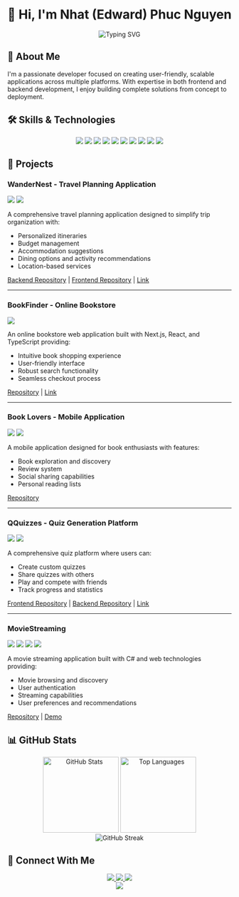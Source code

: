 # 👋 Hi, I'm Nhat (Edward) Phuc Nguyen

<div align="center">
  <img src="https://readme-typing-svg.herokuapp.com?font=Fira+Code&size=32&duration=3000&pause=1000&color=0366D6&center=true&width=600&lines=Full+Stack+Developer;Mobile+App+Developer;Web+Developer" alt="Typing SVG" />
</div>

## 💫 About Me
I'm a passionate developer focused on creating user-friendly, scalable applications across multiple platforms. With expertise in both frontend and backend development, I enjoy building complete solutions from concept to deployment.

## 🛠️ Skills & Technologies

<div align="center">
  <img src="https://img.shields.io/badge/typescript-%23007ACC.svg?style=for-the-badge&logo=typescript&logoColor=white" />
  <img src="https://img.shields.io/badge/javascript-%23323330.svg?style=for-the-badge&logo=javascript&logoColor=%23F7DF1E" />
  <img src="https://img.shields.io/badge/react-%2320232a.svg?style=for-the-badge&logo=react&logoColor=%2361DAFB" />
  <img src="https://img.shields.io/badge/Next-black?style=for-the-badge&logo=next.js&logoColor=white" />
  <img src="https://img.shields.io/badge/java-%23ED8B00.svg?style=for-the-badge&logo=openjdk&logoColor=white" />
  <img src="https://img.shields.io/badge/c%23-%23239120.svg?style=for-the-badge&logo=c-sharp&logoColor=white" />
  <img src="https://img.shields.io/badge/html5-%23E34F26.svg?style=for-the-badge&logo=html5&logoColor=white" />
  <img src="https://img.shields.io/badge/css3-%231572B6.svg?style=for-the-badge&logo=css3&logoColor=white" />
  <img src="https://img.shields.io/badge/express.js-%23404d59.svg?style=for-the-badge&logo=express&logoColor=%2361DAFB" />
  <img src="https://img.shields.io/badge/node.js-6DA55F?style=for-the-badge&logo=node.js&logoColor=white" />
</div>

## 📱 Projects

### WanderNest - Travel Planning Application
<img src="https://img.shields.io/badge/Java-99.9%25-orange" /> <img src="https://img.shields.io/badge/TypeScript-99.3%25-blue" />

A comprehensive travel planning application designed to simplify trip organization with:
- Personalized itineraries
- Budget management
- Accommodation suggestions
- Dining options and activity recommendations
- Location-based services

[Backend Repository](https://github.com/NhatPhucNguyen/wandernest) | [Frontend Repository](https://github.com/NhatPhucNguyen/wandernest-frontend) | [Link](https://wandernest-drab.vercel.app/)

---

### BookFinder - Online Bookstore
<img src="https://img.shields.io/badge/TypeScript-99.8%25-blue" />

An online bookstore web application built with Next.js, React, and TypeScript providing:
- Intuitive book shopping experience
- User-friendly interface
- Robust search functionality
- Seamless checkout process

[Repository](https://github.com/NhatPhucNguyen/bookstore-nextjs-app) | [Link](https://bookstore-lyart-omega.vercel.app/)

---

### Book Lovers - Mobile Application
<img src="https://img.shields.io/badge/TypeScript-98.8%25-blue" /> <img src="https://img.shields.io/badge/JavaScript-1.2%25-yellow" />

A mobile application designed for book enthusiasts with features:
- Book exploration and discovery
- Review system
- Social sharing capabilities
- Personal reading lists

[Repository](https://github.com/NhatPhucNguyen/booklovers-mobile-app)

---

### QQuizzes - Quiz Generation Platform
<img src="https://img.shields.io/badge/TypeScript-99.1%25-blue" /> <img src="https://img.shields.io/badge/TypeScript-81%25-blue" />

A comprehensive quiz platform where users can:
- Create custom quizzes
- Share quizzes with others
- Play and compete with friends
- Track progress and statistics

[Frontend Repository](https://github.com/NhatPhucNguyen/QQuizzes_Frontend_React) | [Backend Repository](https://github.com/NhatPhucNguyen/QQuizzes_Backend_Express) | [Link](https://q-quizzes-frontend-react.vercel.app/)

---

### MovieStreaming
<img src="https://img.shields.io/badge/HTML-51.5%25-red" /> <img src="https://img.shields.io/badge/C%23-44.9%25-purple" /> <img src="https://img.shields.io/badge/CSS-2.6%25-blue" /> <img src="https://img.shields.io/badge/JavaScript-1%25-yellow" />

A movie streaming application built with C# and web technologies providing:
- Movie browsing and discovery
- User authentication
- Streaming capabilities
- User preferences and recommendations

[Repository](https://github.com/NhatPhucNguyen/MovieStreaming) | [Demo](https://youtu.be/LHwtA2rwDDA)

## 📊 GitHub Stats

<div align="center">
  <img src="https://github-readme-stats.vercel.app/api?username=NhatPhucNguyen&show_icons=true&count_private=true&theme=react" alt="GitHub Stats" height="170" />
  <img src="https://github-readme-stats.vercel.app/api/top-langs/?username=NhatPhucNguyen&layout=compact&theme=react" alt="Top Languages" height="170" />
</div>

<div align="center">
  <img src="https://github-readme-streak-stats.herokuapp.com/?user=NhatPhucNguyen&theme=react" alt="GitHub Streak" />
</div>

## 🔗 Connect With Me

<div align="center">
  <a href="mailto:ph.nguyen.dev@gmail.com">
    <img src="https://img.shields.io/badge/Email-D14836?style=for-the-badge&logo=gmail&logoColor=white" />
  </a>
  <a href="https://www.linkedin.com/in/yeucamhang/">
    <img src="https://img.shields.io/badge/LinkedIn-0077B5?style=for-the-badge&logo=linkedin&logoColor=white" />
  </a>
  <a href="https://nhatphucnguyen.github.io/">
    <img src="https://img.shields.io/badge/Portfolio-000000?style=for-the-badge&logo=About.me&logoColor=white" />
  </a>
</div>

<div align="center">
  <img src="https://komarev.com/ghpvc/?username=NhatPhucNguyen&color=blue&style=flat-square&label=Profile+Views" />
</div>

<!-- Update the email, LinkedIn, and portfolio links with your actual information -->
```
